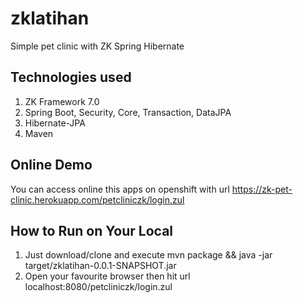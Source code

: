 # zklatihan
Simple pet clinic with ZK Spring Hibernate

Technologies used
-------------
1. ZK Framework 7.0
2. Spring Boot, Security, Core, Transaction, DataJPA
3. Hibernate-JPA
4. Maven

Online Demo
-
You can access online this apps on openshift with url https://zk-pet-clinic.herokuapp.com/petcliniczk/login.zul

How to Run on Your Local
---
1. Just download/clone and execute mvn package && java -jar target/zklatihan-0.0.1-SNAPSHOT.jar
2. Open your favourite browser then hit url localhost:8080/petcliniczk/login.zul
